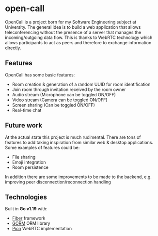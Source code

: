 # open-call
OpenCall is a project born for my Software Engineering subject at University.
The general idea is to build a web application that allows teleconferencing without the presence of a server that manages the incoming/outgoing data flow.
This is thanks to WebRTC technology which allows participants to act as peers and therefore to exchange information directly.

## Features
OpenCall has some basic features:
- Room creation & generation of a random UUID for room identification
- Join room through invitation received by the room owner
- Audio stream (Microphone can be toggled ON/OFF)
- Video stream (Camera can be toggled ON/OFF)
- Screen sharing (Can be toggled ON/OFF)
- Real-time chat

## Future work
At the actual state this project is much rudimental. There are tons of features to add taking inspiration from similar web & desktop applications.
Some examples of features could be:
- File sharing
- Emoji integration
- Room persistence

In addition there are some improvements to be made to the backend, e.g. improving peer disconnection/reconnection handling

## Technologies
Built in **Go v1.19** with:
- [Fiber](https://github.com/gofiber/fiber) framework
- [GORM](https://github.com/go-gorm/gorm) ORM library
- [Pion](https://github.com/pion/webrtc) WebRTC implementation
